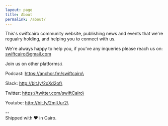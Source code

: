 ```yaml
---
layout: page
title: About
permalink: /about/
---
```


This's swiftcairo community website, publishing news and events that we're regualry holding, and helping you to connect with us.



We're always happy to help you, if you've any inqueries please reach us on: swiftcairo@gmail.com

Join us on other platforms:\

Podcast:  https://anchor.fm/swiftcairo\

Slack: http://bit.ly/2oXd2of\

Twitter: https://twitter.com/swiftCairo\

Youtube: http://bit.ly/2mIUur2\


-- \
Shipped with ❤️ in Cairo.

